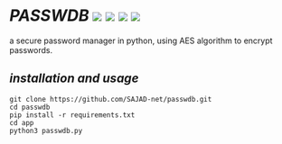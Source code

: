 # *PASSWDB*     <img src="https://img.shields.io/badge/License-GPLv3-blue"></img>  <img src="https://img.shields.io/badge/python-up%20to%20date-red">   </img> <img src="https://img.shields.io/badge/version-0.8-yellow"></img> <img src="https://img.shields.io/badge/status-beta-green"></img>
a secure password manager in python, using AES algorithm to encrypt passwords.

## *installation and usage*
	git clone https://github.com/SAJAD-net/passwdb.git
	cd passwdb
	pip install -r requirements.txt
	cd app
	python3 passwdb.py
